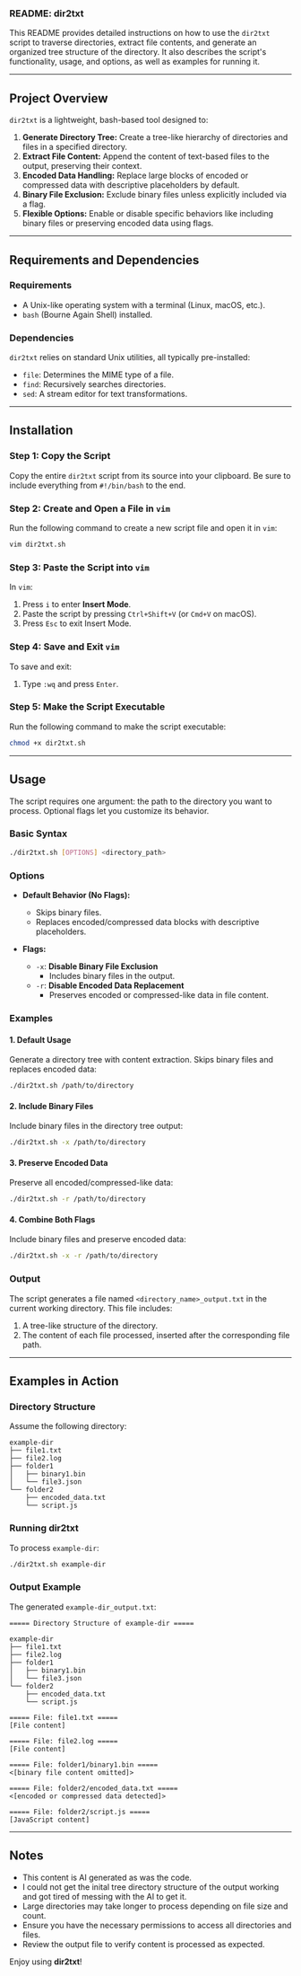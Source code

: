 ### **README: dir2txt**

This README provides detailed instructions on how to use the `dir2txt` script to traverse directories, extract file contents, and generate an organized tree structure of the directory. It also describes the script's functionality, usage, and options, as well as examples for running it.

---

## **Project Overview**

`dir2txt` is a lightweight, bash-based tool designed to:
1. **Generate Directory Tree:** Create a tree-like hierarchy of directories and files in a specified directory.
2. **Extract File Content:** Append the content of text-based files to the output, preserving their context.
3. **Encoded Data Handling:** Replace large blocks of encoded or compressed data with descriptive placeholders by default.
4. **Binary File Exclusion:** Exclude binary files unless explicitly included via a flag.
5. **Flexible Options:** Enable or disable specific behaviors like including binary files or preserving encoded data using flags.

---

## **Requirements and Dependencies**

### **Requirements**
- A Unix-like operating system with a terminal (Linux, macOS, etc.).
- `bash` (Bourne Again Shell) installed.

### **Dependencies**
`dir2txt` relies on standard Unix utilities, all typically pre-installed:
- `file`: Determines the MIME type of a file.
- `find`: Recursively searches directories.
- `sed`: A stream editor for text transformations.

---

## **Installation**

### Step 1: Copy the Script
Copy the entire `dir2txt` script from its source into your clipboard. Be sure to include everything from `#!/bin/bash` to the end.

### Step 2: Create and Open a File in `vim`
Run the following command to create a new script file and open it in `vim`:
```bash
vim dir2txt.sh
```

### Step 3: Paste the Script into `vim`
In `vim`:
1. Press `i` to enter **Insert Mode**.
2. Paste the script by pressing `Ctrl+Shift+V` (or `Cmd+V` on macOS).
3. Press `Esc` to exit Insert Mode.

### Step 4: Save and Exit `vim`
To save and exit:
1. Type `:wq` and press `Enter`.

### Step 5: Make the Script Executable
Run the following command to make the script executable:
```bash
chmod +x dir2txt.sh
```

---

## **Usage**

The script requires one argument: the path to the directory you want to process. Optional flags let you customize its behavior.

### **Basic Syntax**
```bash
./dir2txt.sh [OPTIONS] <directory_path>
```

### **Options**
- **Default Behavior (No Flags):**
  - Skips binary files.
  - Replaces encoded/compressed data blocks with descriptive placeholders.

- **Flags:**
  - `-x`: **Disable Binary File Exclusion**
    - Includes binary files in the output.
  - `-r`: **Disable Encoded Data Replacement**
    - Preserves encoded or compressed-like data in file content.

### **Examples**

#### 1. **Default Usage**
Generate a directory tree with content extraction. Skips binary files and replaces encoded data:
```bash
./dir2txt.sh /path/to/directory
```

#### 2. **Include Binary Files**
Include binary files in the directory tree output:
```bash
./dir2txt.sh -x /path/to/directory
```

#### 3. **Preserve Encoded Data**
Preserve all encoded/compressed-like data:
```bash
./dir2txt.sh -r /path/to/directory
```

#### 4. **Combine Both Flags**
Include binary files and preserve encoded data:
```bash
./dir2txt.sh -x -r /path/to/directory
```

### **Output**
The script generates a file named `<directory_name>_output.txt` in the current working directory. This file includes:
1. A tree-like structure of the directory.
2. The content of each file processed, inserted after the corresponding file path.

---

## **Examples in Action**

### **Directory Structure**
Assume the following directory:
```
example-dir
├── file1.txt
├── file2.log
├── folder1
│   ├── binary1.bin
│   └── file3.json
└── folder2
    ├── encoded_data.txt
    └── script.js
```

### **Running dir2txt**
To process `example-dir`:
```bash
./dir2txt.sh example-dir
```

### **Output Example**
The generated `example-dir_output.txt`:
```
===== Directory Structure of example-dir =====

example-dir
├── file1.txt
├── file2.log
├── folder1
│   ├── binary1.bin
│   └── file3.json
└── folder2
    ├── encoded_data.txt
    └── script.js

===== File: file1.txt =====
[File content]

===== File: file2.log =====
[File content]

===== File: folder1/binary1.bin =====
<[binary file content omitted]>

===== File: folder2/encoded_data.txt =====
<[encoded or compressed data detected]>

===== File: folder2/script.js =====
[JavaScript content]
```

---

## **Notes**
- This content is AI generated as was the code.
- I could not get the inital tree directory structure of the output working and got tired of messing with the AI to get it.
- Large directories may take longer to process depending on file size and count.
- Ensure you have the necessary permissions to access all directories and files.
- Review the output file to verify content is processed as expected.

Enjoy using **dir2txt**!
